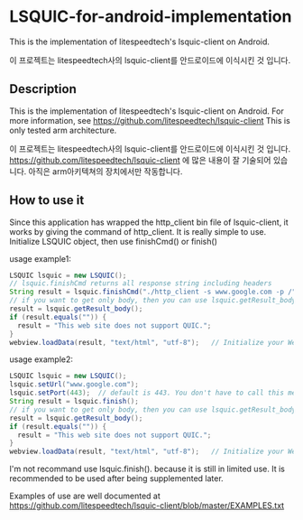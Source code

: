 # LSQUIC-for-android-implementation
This is the implementation of litespeedtech's lsquic-client on Android.

이 프로젝트는 litespeedtech사의 lsquic-client를 안드로이드에 이식시킨 것 입니다.

## Description
This is the implementation of litespeedtech's lsquic-client on Android.
For more information, see https://github.com/litespeedtech/lsquic-client
This is only tested arm architecture.


이 프로젝트는 litespeedtech사의 lsquic-client를 안드로이드에 이식시킨 것 입니다.
https://github.com/litespeedtech/lsquic-client 에 많은 내용이 잘 기술되어 있습니다.
아직은 arm아키텍쳐의 장치에서만 작동합니다.

## How to use it
Since this application has wrapped the http_client bin file of lsquic-client, it works by giving the command of http_client.
It is really simple to use. Initialize LSQUIC object, then use finishCmd() or finish()

usage example1:
```Java
LSQUIC lsquic = new LSQUIC();
// lsquic.finishCmd returns all response string including headers
String result = lsquic.finishCmd("./http_client -s www.google.com -p /");
// if you want to get only body, then you can use lsquic.getResult_body();
result = lsquic.getResult_body();
if (result.equals("")) {
  result = "This web site does not support QUIC.";
}
webview.loadData(result, "text/html", "utf-8");   // Initialize your WebView before
```
usage example2:
```Java
LSQUIC lsquic = new LSQUIC();
lsquic.setUrl("www.google.com");
lsquic.setPort(443);  // default is 443. You don't have to call this method if the port number is 443.
String result = lsquic.finish();
// if you want to get only body, then you can use lsquic.getResult_body();
result = lsquic.getResult_body();
if (result.equals("")) {
  result = "This web site does not support QUIC.";
}
webview.loadData(result, "text/html", "utf-8");   // Initialize your WebView before
```
I'm not recommand use lsquic.finish(). because it is still in limited use. It is recommended to be used after being supplemented later.

Examples of use are well documented at https://github.com/litespeedtech/lsquic-client/blob/master/EXAMPLES.txt



